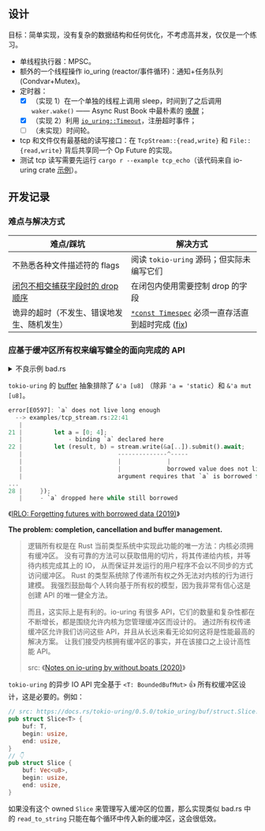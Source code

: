 
## 设计

目标：简单实现，没有复杂的数据结构和任何优化，不考虑高并发，仅仅是一个练习。

* 单线程执行器：MPSC。
* 额外的一个线程操作 io_uring (reactor/事件循环)：通知+任务队列 (Condvar+Mutex)。
* 定时器：
  - [x] （实现 1）在一个单独的线程上调用 sleep，时间到了之后调用 `waker.wake()` —— Async Rust Book 中最朴素的 [唤醒][arb-wakeups]；
  - [x] （实现 2）利用 [`io_uring::Timeout`]，注册超时事件；
  - [ ] （未实现）时间轮。
* tcp 和文件仅有最基础的读写接口：在 `TcpStream::{read,write}` 和 `File::{read,write}` 背后共享同一个 Op Future 的实现。
* 测试 tcp 读写需要先运行 `cargo r --example tcp_echo`（该代码来自 io-uring crate [示例][tcp_echo]）。

[arb-wakeups]: https://rust-lang.github.io/async-book/02_execution/03_wakeups.html
[`io_uring::Timeout`]: https://docs.rs/io-uring/latest/io_uring/opcode/struct.Timeout.html
[tcp_echo]: https://github.com/tokio-rs/io-uring/blob/c1c37735f3f94f12c773bbec6726d6d3db5ef14e/examples/tcp_echo.rs

## 开发记录

### 难点与解决方式

| 难点/踩坑                                      | 解决方式                                                            |
|------------------------------------------------|---------------------------------------------------------------------|
| 不熟悉各种文件描述符的 flags                   | 阅读 `tokio-uring` 源码；但实际未编写它们                           |
| [闭包不相交捕获字段时的 drop 顺序][drop-order] | 在闭包内使用需要控制 drop 的字段                                    |
| 诡异的超时（不发生、错误地发生、随机发生）     | [`*const Timespec`] 必须一直存活直到超时完成  ([fix][fix-Timespec]) |

[drop-order]: https://doc.rust-lang.org/stable/edition-guide/rust-2021/disjoint-capture-in-closures.html#drop-order
[`*const Timespec`]: https://docs.rs/io-uring/latest/io_uring/opcode/struct.Timeout.html#method.new
[fix-Timespec]: https://github.com/zjp-CN/os-notes/commit/b8647ba049e3f1f2defd8434a9a3965b5916e7df#diff-47455ac29522bfd90d8bb00f886371ef393deeb90980e3d1a99b08893e7e1f6f

### 应基于缓冲区所有权来编写健全的面向完成的 API

<details>

<summary>不良示例 bad.rs</summary>

```rust
/// Bad practice with borrowed buffer!!! (Though it works.)
fn read_at(path: &str, offset: u64, buf: &mut [u8]) -> impl Future<Output = Result<usize>> {
  ...
}
```

</details>

`tokio-uring` 的 [buffer](https://docs.rs/tokio-uring/0.5.0/tokio_uring/buf/index.html) 抽象排除了 `&'a [u8]`
（除非 `'a = 'static`）和 `&'a mut [u8]`。

```rust
error[E0597]: `a` does not live long enough
  --> examples/tcp_stream.rs:22:41
   |
21 |         let a = [0; 4];
   |             - binding `a` declared here
22 |         let (result, b) = stream.write(&a[..]).submit().await;
   |                           --------------^-----
   |                           |             |
   |                           |             borrowed value does not live long enough
   |                           argument requires that `a` is borrowed for `'static`
...
28 |     });
   |     - `a` dropped here while still borrowed
```


《[IRLO: Forgetting futures with borrowed data (2019)](https://internals.rust-lang.org/t/forgetting-futures-with-borrowed-data/10824)》

**The problem: completion, cancellation and buffer management.**

> 逻辑所有权是在 Rust 当前类型系统中实现此功能的唯一方法：内核必须拥有缓冲区。
> 没有可靠的方法可以获取借用的切片，将其传递给内核，并等待内核完成其上的 IO，
> 从而保证并发运行的用户程序不会以不同步的方式访问缓冲区。
> Rust 的类型系统除了传递所有权之外无法对内核的行为进行建模。
> 我强烈鼓励每个人转向基于所有权的模型，因为我非常有信心这是创建 API 的唯一健全方法。
>
> 而且，这实际上是有利的。io-uring 有很多 API，它们的数量和复杂性都在不断增长，都是围绕允许内核为您管理缓冲区而设计的。
> 通过所有权传递缓冲区允许我们访问这些 API，并且从长远来看无论如何这将是性能最高的解决方案。
> 让我们接受内核拥有缓冲区的事实，并在该接口之上设计高性能 API。
> 
> src: 《[Notes on io-uring by without.boats (2020)](https://without.boats/blog/io-uring/)》


`tokio-uring` 的异步 IO API 完全基于 `<T: BoundedBufMut>` 👍 所有权缓冲区设计，这是必要的。例如：

```rust
// src: https://docs.rs/tokio-uring/0.5.0/tokio_uring/buf/struct.Slice.html
pub struct Slice<T> {
    buf: T,
    begin: usize,
    end: usize,
}
// 👇
pub struct Slice {
    buf: Vec<u8>,
    begin: usize,
    end: usize,
}
```

如果没有这个 owned `Slice` 来管理写入缓冲区的位置，那么实现类似 bad.rs 中的 `read_to_string` 只能在每个循环中传入新的缓冲区，这会很低效。

